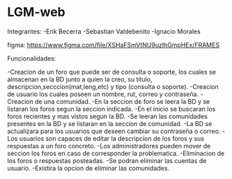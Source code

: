 # LGM-web

Integrantes: 
  -Erik Becerra
  -Sebastian Valdebenito
  -Ignacio Morales

figma: https://www.figma.com/file/XSHaFSmVtNU9uzlhGmpHEx/FRAMES

Funcionalidades:

 -Creacion de un foro que puede ser de consulta o soporte, los cuales se almacenan en la BD junto a quien la creo, su titulo, descripcion,secccion(mat,leng,etc) y tipo (consulta o soporte).
 -Creacion de usuario los cuales poseen un nombre, rut, correo y contraseña.
 -Creacion de una comunidad.
 -En la seccion de foro se leera la BD y se listaran los foros segun la seccion indicada.
 -En el inicio se buscaran los foros recientes y mas vistos segun la BD.
 -Se leeran las comunidades presentes en la BD y se listaran en la seccion de comunidad.
 -La BD se actualizara para los usuarios que deseen cambiar su contraseña o correo.
 -Los usuarios son capaces de editar la descripcion de los foros y sus respuestas a un foro concreto.
 -Los administradores pueden mover de seccion los foros en caso de corresponder la problematica.
 -Eliminacion de los foros o respuestas posteadas.
 -Se podran eliminar las cuentas de usuario.
 -Existira la opcion de eliminar las comunidades.
